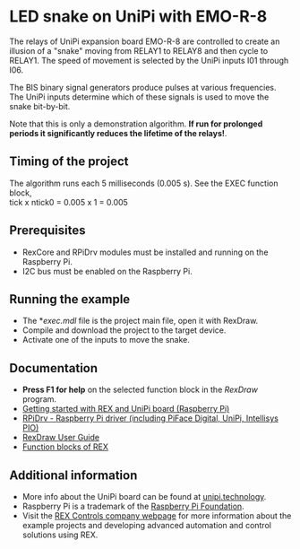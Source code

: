 ﻿LED snake on UniPi with EMO-R-8
===============================
 
The relays of UniPi expansion board EMO-R-8 are controlled to create an illusion of a "snake" moving 
from RELAY1 to RELAY8 and then cycle to RELAY1. The speed of movement is 
selected by the UniPi inputs I01 through I06. 

The BIS binary signal generators produce pulses at various frequencies. The 
UniPi inputs determine which of these signals is used to move the snake 
bit-by-bit.  

Note that this is only a demonstration algorithm. **If run for prolonged periods
it significantly reduces the lifetime of the relays!**. 

## Timing of the project ##

The algorithm runs each 5 milliseconds (0.005 s). See the EXEC function block,  
tick x ntick0 = 0.005 x 1 = 0.005 

## Prerequisites ##

- RexCore and RPiDrv modules must be installed and running on the Raspberry Pi.
- I2C bus must be enabled on the Raspberry Pi.

## Running the example ##

- The **exec.mdl* file is the project main file, open it with RexDraw.
- Compile and download the project to the target device.
- Activate one of the inputs to move the snake.

## Documentation ##

- **Press F1 for help** on the selected function block in the *RexDraw* program.
- [Getting started with REX and UniPi board (Raspberry Pi)](https://www.rexcontrols.com/media/2.50.4/doc/ENGLISH/MANUALS/RexGettingStarted/RexGettingStarted_UniPi_ENG.html)
- [RPiDrv - Raspberry Pi driver (including PiFace Digital, UniPi, Intellisys PIO)](https://www.rexcontrols.com/media/2.50.4/doc/ENGLISH/MANUALS/RPiDrv/RPiDrv_ENG.html)
- [RexDraw User Guide](https://www.rexcontrols.com/media/2.50.4/doc/ENGLISH/MANUALS/RexDraw/RexDraw_ENG.html)
- [Function blocks of REX](https://www.rexcontrols.com/media/2.50.4/doc/ENGLISH/MANUALS/BRef/BRef_ENG.html)

## Additional information ##

- More info about the UniPi board can be found at [unipi.technology](http://www.unipi.technology).
- Raspberry Pi is a trademark of the [Raspberry Pi Foundation](http://www.raspberrypi.org).
- Visit the [REX Controls company webpage](http://www.rexcontrols.com) 
for more information about the example projects and developing advanced 
automation and control solutions using REX.